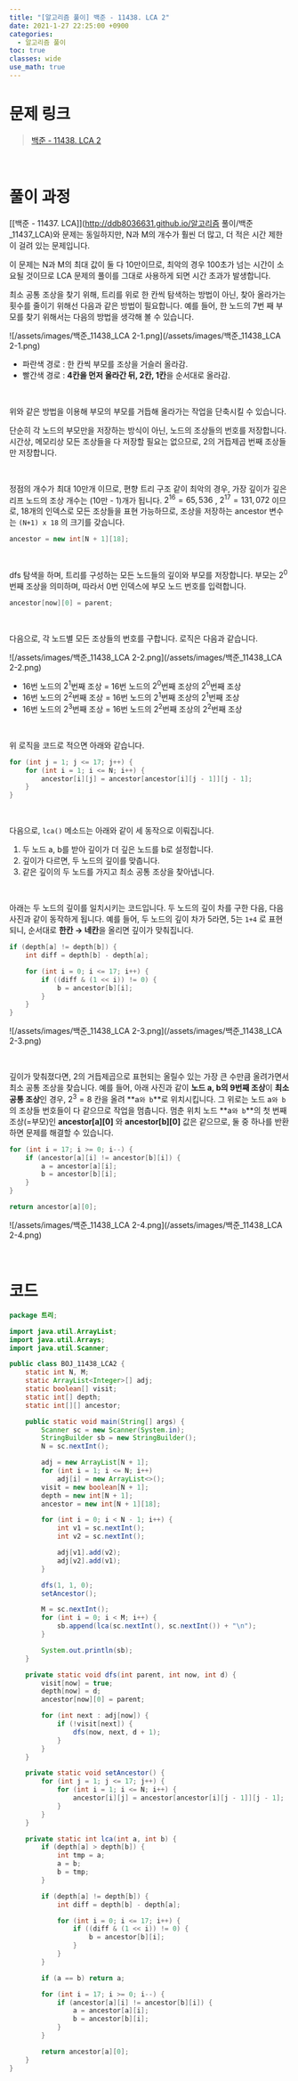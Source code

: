 ```yaml
---
title: "[알고리즘 풀이] 백준 - 11438. LCA 2"
date: 2021-1-27 22:25:00 +0900
categories:
  - 알고리즘 풀이
toc: true
classes: wide
use_math: true
---
```


# 문제 링크

> [백준 - 11438. LCA 2](https://www.acmicpc.net/problem/11438)

<br>

# 풀이 과정

[[백준 - 11437. LCA]](http://ddb8036631.github.io/알고리즘 풀이/백준_11437_LCA)와 문제는 동일하지만, N과 M의 개수가 훨씬 더 많고, 더 적은 시간 제한이 걸려 있는 문제입니다.

이 문제는 N과 M의 최대 값이 둘 다 10만이므로, 최악의 경우 100초가 넘는 시간이 소요될 것이므로 LCA 문제의 풀이를 그대로 사용하게 되면 시간 초과가 발생합니다.

최소 공통 조상을 찾기 위해, 트리를 위로 한 칸씩 탐색하는 방법이 아닌, 찾아 올라가는 횟수를 줄이기 위해선 다음과 같은 방법이 필요합니다. 예를 들어, 한 노드의 7번 째 부모를 찾기 위해서는 다음의 방법을 생각해 볼 수 있습니다. 

![/assets/images/백준_11438_LCA 2-1.png](/assets/images/백준_11438_LCA 2-1.png)

- 파란색 경로 : 한 칸씩 부모를 조상을 거슬러 올라감.
- 빨간색 경로 : **4칸을 먼저 올라간 뒤, 2칸, 1칸**을 순서대로 올라감.

<br>

위와 같은 방법을 이용해 부모의 부모를 거듭해 올라가는 작업을 단축시킬 수 있습니다.

단순히 각 노드의 부모만을 저장하는 방식이 아닌, 노드의 조상들의 번호를 저장합니다. 시간상, 메모리상 모든 조상들을 다 저장할 필요는 없으므로, 2의 거듭제곱 번째 조상들만 저장합니다.

<br>

정점의 개수가 최대 10만개 이므로, 편향 트리 구조 같이 최악의 경우, 가장 깊이가 깊은 리프 노드의 조상 개수는  (10만 - 1)개가 됩니다.  $2^{16}=65,536$ , $2^{17}=131,072$ 이므로, 18개의 인덱스로 모든 조상들을 표현 가능하므로, 조상을 저장하는 ancestor 변수는 `(N+1) x 18` 의 크기를 갖습니다.

```java
ancestor = new int[N + 1][18];
```

<br>

dfs 탐색을 하며, 트리를 구성하는 모든 노드들의 깊이와 부모를 저장합니다. 부모는 $2^{0}$ 번째 조상을 의미하며, 따라서 0번 인덱스에 부모 노드 번호를 입력합니다.

```java
ancestor[now][0] = parent;
```

<br>

다음으로, 각 노드별 모든 조상들의 번호를 구합니다. 로직은 다음과 같습니다.

![/assets/images/백준_11438_LCA 2-2.png](/assets/images/백준_11438_LCA 2-2.png)

- 16번 노드의 $2^1$번째 조상 = 16번 노드의 $2^0$번째 조상의 $2^0$번째 조상
- 16번 노드의 $2^2$번째 조상 = 16번 노드의 $2^1$번째 조상의 $2^1$번째 조상
- 16번 노드의 $2^3$번째 조상 = 16번 노드의 $2^2$번째 조상의 $2 ^2$번째 조상

<br>

위 로직을 코드로 적으면 아래와 같습니다.

```java
for (int j = 1; j <= 17; j++) {
    for (int i = 1; i <= N; i++) {
        ancestor[i][j] = ancestor[ancestor[i][j - 1]][j - 1];
    }
}
```

<br>

다음으로, `lca()` 메소드는 아래와 같이 세 동작으로 이뤄집니다.

1. 두 노드 a, b를 받아 깊이가 더 깊은 노드를 b로 설정합니다.
2. 깊이가 다르면, 두 노드의 깊이를 맞춥니다.
3. 같은 깊이의 두 노드를 가지고 최소 공통 조상을 찾아냅니다.

<br>

아래는 두 노드의 깊이를 일치시키는 코드입니다. 두 노드의 깊이 차를 구한 다음, 다음 사진과 같이 동작하게 됩니다. 예를 들어, 두 노드의 깊이 차가 5라면, 5는 `1+4` 로 표현되니, 순서대로 **한칸 → 네칸**을 올리면 깊이가 맞춰집니다.

```java
if (depth[a] != depth[b]) {
    int diff = depth[b] - depth[a];

    for (int i = 0; i <= 17; i++) {
        if ((diff & (1 << i)) != 0) {
            b = ancestor[b][i];
        }
    }
}
```

![/assets/images/백준_11438_LCA 2-3.png](/assets/images/백준_11438_LCA 2-3.png)

<br>

깊이가 맞춰졌다면, 2의 거듭제곱으로 표현되는 올릴수 있는 가장 큰 수만큼 올려가면서 최소 공통 조상을 찾습니다.  예를 들어, 아래 사진과 같이 **노드 a, b의 9번째 조상**이 **최소 공통 조상**인 경우, $2^3=8$ 칸을 올려 **a`와 b`**로 위치시킵니다. 그 위로는 노드 a`와 b`의 조상들 번호들이 다 같으므로 작업을 멈춥니다. 멈춘 위치 노드 **a`와 b`**의 첫 번째 조상(=부모)인 **ancestor[a][0]** 와 **ancestor[b][0]** 값은 같으므로, 둘 중 하나를 반환하면 문제를 해결할 수 있습니다.

```java
for (int i = 17; i >= 0; i--) {
    if (ancestor[a][i] != ancestor[b][i]) {
        a = ancestor[a][i];
        b = ancestor[b][i];
    }
}

return ancestor[a][0];
```

![/assets/images/백준_11438_LCA 2-4.png](/assets/images/백준_11438_LCA 2-4.png)

<br>

# 코드

```java
package 트리;

import java.util.ArrayList;
import java.util.Arrays;
import java.util.Scanner;

public class BOJ_11438_LCA2 {
    static int N, M;
    static ArrayList<Integer>[] adj;
    static boolean[] visit;
    static int[] depth;
    static int[][] ancestor;

    public static void main(String[] args) {
        Scanner sc = new Scanner(System.in);
        StringBuilder sb = new StringBuilder();
        N = sc.nextInt();

        adj = new ArrayList[N + 1];
        for (int i = 1; i <= N; i++)
            adj[i] = new ArrayList<>();
        visit = new boolean[N + 1];
        depth = new int[N + 1];
        ancestor = new int[N + 1][18];

        for (int i = 0; i < N - 1; i++) {
            int v1 = sc.nextInt();
            int v2 = sc.nextInt();

            adj[v1].add(v2);
            adj[v2].add(v1);
        }

        dfs(1, 1, 0);
        setAncestor();

        M = sc.nextInt();
        for (int i = 0; i < M; i++) {
            sb.append(lca(sc.nextInt(), sc.nextInt()) + "\n");
        }

        System.out.println(sb);
    }

    private static void dfs(int parent, int now, int d) {
        visit[now] = true;
        depth[now] = d;
        ancestor[now][0] = parent;

        for (int next : adj[now]) {
            if (!visit[next]) {
                dfs(now, next, d + 1);
            }
        }
    }

    private static void setAncestor() {
        for (int j = 1; j <= 17; j++) {
            for (int i = 1; i <= N; i++) {
                ancestor[i][j] = ancestor[ancestor[i][j - 1]][j - 1];
            }
        }
    }

    private static int lca(int a, int b) {
        if (depth[a] > depth[b]) {
            int tmp = a;
            a = b;
            b = tmp;
        }

        if (depth[a] != depth[b]) {
            int diff = depth[b] - depth[a];

            for (int i = 0; i <= 17; i++) {
                if ((diff & (1 << i)) != 0) {
                    b = ancestor[b][i];
                }
            }
        }

        if (a == b) return a;

        for (int i = 17; i >= 0; i--) {
            if (ancestor[a][i] != ancestor[b][i]) {
                a = ancestor[a][i];
                b = ancestor[b][i];
            }
        }

        return ancestor[a][0];
    }
}
```